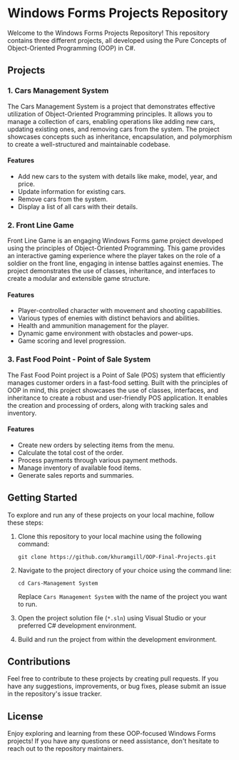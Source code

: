 # Windows Forms Projects Repository

Welcome to the Windows Forms Projects Repository! This repository contains three different projects, all developed using the Pure Concepts of Object-Oriented Programming (OOP) in C#.

## Projects

### 1. Cars Management System

The Cars Management System is a project that demonstrates effective utilization of Object-Oriented Programming principles. It allows you to manage a collection of cars, enabling operations like adding new cars, updating existing ones, and removing cars from the system. The project showcases concepts such as inheritance, encapsulation, and polymorphism to create a well-structured and maintainable codebase.

#### Features

- Add new cars to the system with details like make, model, year, and price.
- Update information for existing cars.
- Remove cars from the system.
- Display a list of all cars with their details.

### 2. Front Line Game

Front Line Game is an engaging Windows Forms game project developed using the principles of Object-Oriented Programming. This game provides an interactive gaming experience where the player takes on the role of a soldier on the front line, engaging in intense battles against enemies. The project demonstrates the use of classes, inheritance, and interfaces to create a modular and extensible game structure.

#### Features

- Player-controlled character with movement and shooting capabilities.
- Various types of enemies with distinct behaviors and abilities.
- Health and ammunition management for the player.
- Dynamic game environment with obstacles and power-ups.
- Game scoring and level progression.

### 3. Fast Food Point - Point of Sale System

The Fast Food Point project is a Point of Sale (POS) system that efficiently manages customer orders in a fast-food setting. Built with the principles of OOP in mind, this project showcases the use of classes, interfaces, and inheritance to create a robust and user-friendly POS application. It enables the creation and processing of orders, along with tracking sales and inventory.

#### Features

- Create new orders by selecting items from the menu.
- Calculate the total cost of the order.
- Process payments through various payment methods.
- Manage inventory of available food items.
- Generate sales reports and summaries.

## Getting Started

To explore and run any of these projects on your local machine, follow these steps:

1. Clone this repository to your local machine using the following command:
   ```
   git clone https://github.com/khuramgill/OOP-Final-Projects.git
   ```

2. Navigate to the project directory of your choice using the command line:
   ```
   cd Cars-Management System
   ```
   Replace `Cars Management System` with the name of the project you want to run.

3. Open the project solution file (`*.sln`) using Visual Studio or your preferred C# development environment.

4. Build and run the project from within the development environment.

## Contributions

Feel free to contribute to these projects by creating pull requests. If you have any suggestions, improvements, or bug fixes, please submit an issue in the repository's issue tracker.

## License

Enjoy exploring and learning from these OOP-focused Windows Forms projects! If you have any questions or need assistance, don't hesitate to reach out to the repository maintainers.
